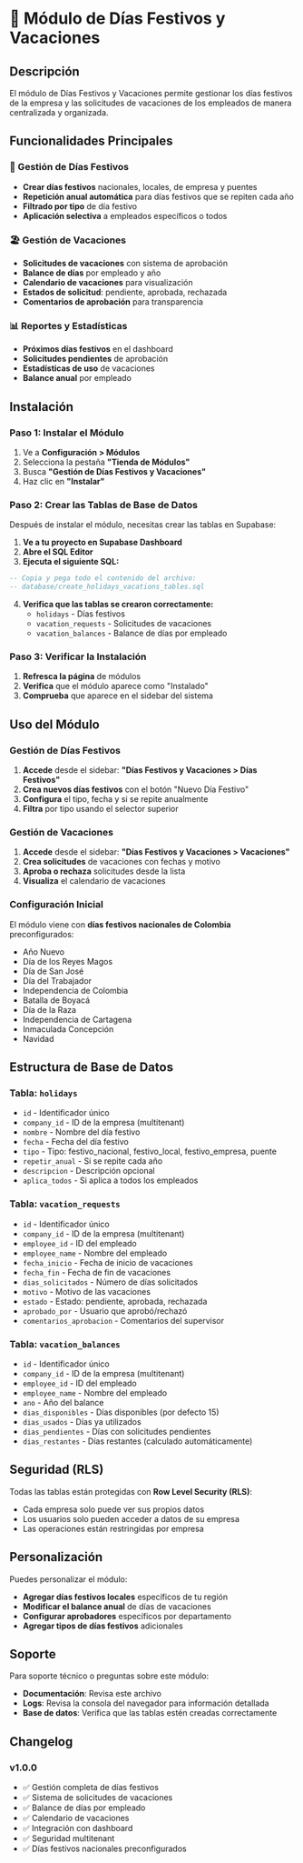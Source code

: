 # 📅 Módulo de Días Festivos y Vacaciones

## Descripción
El módulo de Días Festivos y Vacaciones permite gestionar los días festivos de la empresa y las solicitudes de vacaciones de los empleados de manera centralizada y organizada.

## Funcionalidades Principales

### 🎉 Gestión de Días Festivos
- **Crear días festivos** nacionales, locales, de empresa y puentes
- **Repetición anual automática** para días festivos que se repiten cada año
- **Filtrado por tipo** de día festivo
- **Aplicación selectiva** a empleados específicos o todos

### 🏖️ Gestión de Vacaciones
- **Solicitudes de vacaciones** con sistema de aprobación
- **Balance de días** por empleado y año
- **Calendario de vacaciones** para visualización
- **Estados de solicitud**: pendiente, aprobada, rechazada
- **Comentarios de aprobación** para transparencia

### 📊 Reportes y Estadísticas
- **Próximos días festivos** en el dashboard
- **Solicitudes pendientes** de aprobación
- **Estadísticas de uso** de vacaciones
- **Balance anual** por empleado

## Instalación

### Paso 1: Instalar el Módulo
1. Ve a **Configuración > Módulos**
2. Selecciona la pestaña **"Tienda de Módulos"**
3. Busca **"Gestión de Días Festivos y Vacaciones"**
4. Haz clic en **"Instalar"**

### Paso 2: Crear las Tablas de Base de Datos
Después de instalar el módulo, necesitas crear las tablas en Supabase:

1. **Ve a tu proyecto en Supabase Dashboard**
2. **Abre el SQL Editor**
3. **Ejecuta el siguiente SQL:**

```sql
-- Copia y pega todo el contenido del archivo:
-- database/create_holidays_vacations_tables.sql
```

4. **Verifica que las tablas se crearon correctamente:**
   - `holidays` - Días festivos
   - `vacation_requests` - Solicitudes de vacaciones
   - `vacation_balances` - Balance de días por empleado

### Paso 3: Verificar la Instalación
1. **Refresca la página** de módulos
2. **Verifica** que el módulo aparece como "Instalado"
3. **Comprueba** que aparece en el sidebar del sistema

## Uso del Módulo

### Gestión de Días Festivos
1. **Accede** desde el sidebar: **"Días Festivos y Vacaciones > Días Festivos"**
2. **Crea nuevos días festivos** con el botón "Nuevo Día Festivo"
3. **Configura** el tipo, fecha y si se repite anualmente
4. **Filtra** por tipo usando el selector superior

### Gestión de Vacaciones
1. **Accede** desde el sidebar: **"Días Festivos y Vacaciones > Vacaciones"**
2. **Crea solicitudes** de vacaciones con fechas y motivo
3. **Aproba o rechaza** solicitudes desde la lista
4. **Visualiza** el calendario de vacaciones

### Configuración Inicial
El módulo viene con **días festivos nacionales de Colombia** preconfigurados:
- Año Nuevo
- Día de los Reyes Magos
- Día de San José
- Día del Trabajador
- Independencia de Colombia
- Batalla de Boyacá
- Día de la Raza
- Independencia de Cartagena
- Inmaculada Concepción
- Navidad

## Estructura de Base de Datos

### Tabla: `holidays`
- `id` - Identificador único
- `company_id` - ID de la empresa (multitenant)
- `nombre` - Nombre del día festivo
- `fecha` - Fecha del día festivo
- `tipo` - Tipo: festivo_nacional, festivo_local, festivo_empresa, puente
- `repetir_anual` - Si se repite cada año
- `descripcion` - Descripción opcional
- `aplica_todos` - Si aplica a todos los empleados

### Tabla: `vacation_requests`
- `id` - Identificador único
- `company_id` - ID de la empresa (multitenant)
- `employee_id` - ID del empleado
- `employee_name` - Nombre del empleado
- `fecha_inicio` - Fecha de inicio de vacaciones
- `fecha_fin` - Fecha de fin de vacaciones
- `dias_solicitados` - Número de días solicitados
- `motivo` - Motivo de las vacaciones
- `estado` - Estado: pendiente, aprobada, rechazada
- `aprobado_por` - Usuario que aprobó/rechazó
- `comentarios_aprobacion` - Comentarios del supervisor

### Tabla: `vacation_balances`
- `id` - Identificador único
- `company_id` - ID de la empresa (multitenant)
- `employee_id` - ID del empleado
- `employee_name` - Nombre del empleado
- `ano` - Año del balance
- `dias_disponibles` - Días disponibles (por defecto 15)
- `dias_usados` - Días ya utilizados
- `dias_pendientes` - Días con solicitudes pendientes
- `dias_restantes` - Días restantes (calculado automáticamente)

## Seguridad (RLS)
Todas las tablas están protegidas con **Row Level Security (RLS)**:
- Cada empresa solo puede ver sus propios datos
- Los usuarios solo pueden acceder a datos de su empresa
- Las operaciones están restringidas por empresa

## Personalización
Puedes personalizar el módulo:
- **Agregar días festivos locales** específicos de tu región
- **Modificar el balance anual** de días de vacaciones
- **Configurar aprobadores** específicos por departamento
- **Agregar tipos de días festivos** adicionales

## Soporte
Para soporte técnico o preguntas sobre este módulo:
- **Documentación**: Revisa este archivo
- **Logs**: Revisa la consola del navegador para información detallada
- **Base de datos**: Verifica que las tablas estén creadas correctamente

## Changelog

### v1.0.0
- ✅ Gestión completa de días festivos
- ✅ Sistema de solicitudes de vacaciones
- ✅ Balance de días por empleado
- ✅ Calendario de vacaciones
- ✅ Integración con dashboard
- ✅ Seguridad multitenant
- ✅ Días festivos nacionales preconfigurados

